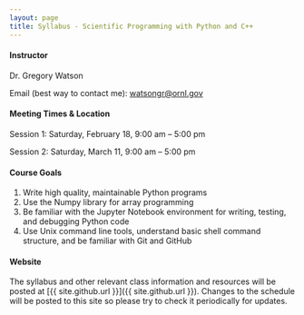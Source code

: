 ```yaml
---
layout: page
title: Syllabus - Scientific Programming with Python and C++
---
```


#### Instructor

Dr. Gregory Watson

Email (best way to contact me): [watsongr@ornl.gov](mailto:watsongr@ornl.gov)

#### Meeting Times & Location

Session 1: Saturday, February 18, 9:00 am – 5:00 pm

Session 2: Saturday, March 11, 9:00 am – 5:00 pm

#### Course Goals

1. Write high quality, maintainable Python programs
2. Use the Numpy library for array programming
3. Be familiar with the Jupyter Notebook environment for writing, testing, and debugging Python code
5. Use Unix command line tools, understand basic shell command structure, and be familiar with Git and GitHub
 
#### Website

The syllabus and other relevant class information and resources will be posted
at [{{ site.github.url }}]({{ site.github.url }}).
Changes to the schedule will be posted to this site so please try to check it
periodically for updates.

